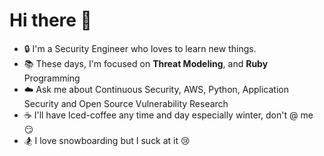 # Hi there 👋

- :lock: I'm a Security Engineer who loves to learn new things.
- :books: These days, I'm focused on **Threat Modeling**, and **Ruby** Programming
- :cloud: Ask me about Continuous Security, AWS, Python, Application Security and Open Source Vulnerability Research
- :coffee: I'll have Iced-coffee any time and day especially winter, don't @ me :smirk:
- :snowboarder: I love snowboarding but I suck at it :cry:
